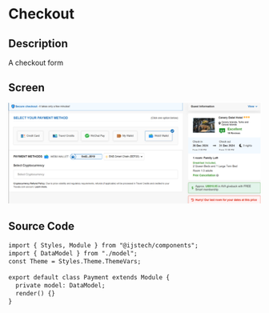 # Checkout

## Description
A checkout form

## Screen

![Checkout](screenshots/checkout.png)

## Source Code

```typescript(source/index.tsx)
import { Styles, Module } from "@ijstech/components";
import { DataModel } from "./model";
const Theme = Styles.Theme.ThemeVars;

export default class Payment extends Module {
  private model: DataModel;
  render() {}
}
```
